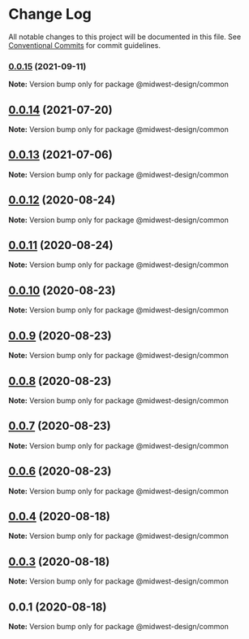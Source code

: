 # Change Log

All notable changes to this project will be documented in this file.
See [Conventional Commits](https://conventionalcommits.org) for commit guidelines.

### [0.0.15](https://github.com/splitinfinities/midwest/compare/v0.0.14...v0.0.15) (2021-09-11)

**Note:** Version bump only for package @midwest-design/common





## [0.0.14](https://github.com/splitinfinities/midwest/compare/v0.0.13...v0.0.14) (2021-07-20)

**Note:** Version bump only for package @midwest-design/common





## [0.0.13](https://github.com/splitinfinities/midwest/compare/v0.0.12...v0.0.13) (2021-07-06)

**Note:** Version bump only for package @midwest-design/common





## [0.0.12](https://github.com/splitinfinities/midwest/compare/v0.0.11...v0.0.12) (2020-08-24)

**Note:** Version bump only for package @midwest-design/common





## [0.0.11](https://github.com/splitinfinities/midwest/compare/v0.0.10...v0.0.11) (2020-08-24)

**Note:** Version bump only for package @midwest-design/common





## [0.0.10](https://github.com/splitinfinities/midwest/compare/v0.0.9...v0.0.10) (2020-08-23)

**Note:** Version bump only for package @midwest-design/common





## [0.0.9](https://github.com/splitinfinities/midwest/compare/v0.0.8...v0.0.9) (2020-08-23)

**Note:** Version bump only for package @midwest-design/common





## [0.0.8](https://github.com/splitinfinities/midwest/compare/v0.0.7...v0.0.8) (2020-08-23)

**Note:** Version bump only for package @midwest-design/common





## [0.0.7](https://github.com/splitinfinities/midwest/compare/v0.0.6...v0.0.7) (2020-08-23)

**Note:** Version bump only for package @midwest-design/common





## [0.0.6](https://github.com/splitinfinities/midwest/compare/v0.0.5...v0.0.6) (2020-08-23)

**Note:** Version bump only for package @midwest-design/common





## [0.0.4](https://github.com/splitinfinities/midwest/compare/v0.0.3...v0.0.4) (2020-08-18)

**Note:** Version bump only for package @midwest-design/common





## [0.0.3](https://github.com/splitinfinities/midwest/compare/v0.0.1...v0.0.3) (2020-08-18)

**Note:** Version bump only for package @midwest-design/common





## 0.0.1 (2020-08-18)

**Note:** Version bump only for package @midwest-design/common

